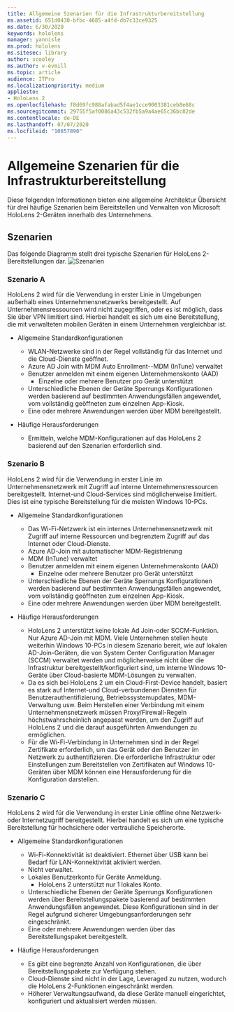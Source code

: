 ```yaml
---
title: Allgemeine Szenarien für die Infrastrukturbereitstellung
ms.assetid: 651d0430-bfbc-4685-a4fd-db7c33ce9325
ms.date: 6/30/2020
keywords: hololens
manager: yannisle
ms.prod: hololens
ms.sitesec: library
author: scooley
ms.author: v-evmill
ms.topic: article
audience: ITPro
ms.localizationpriority: medium
appliesto:
- HoloLens 2
ms.openlocfilehash: f8d69fc988afabad5f4ae1cce9003381ceb8e68c
ms.sourcegitcommit: 29755f5af0086a43c532fb5a9a4ae65c36bc82de
ms.contentlocale: de-DE
ms.lasthandoff: 07/07/2020
ms.locfileid: "10857890"
---
```

# Allgemeine Szenarien für die Infrastrukturbereitstellung
Diese folgenden Informationen bieten eine allgemeine Architektur Übersicht für drei häufige Szenarien beim Bereitstellen und Verwalten von Microsoft HoloLens 2-Geräten innerhalb des Unternehmens.

## Szenarien

Das folgende Diagramm stellt drei typische Szenarien für HoloLens 2-Bereitstellungen dar. 
![Szenarien](images/scenarios.jpg)

### Szenario A

HoloLens 2 wird für die Verwendung in erster Linie in Umgebungen außerhalb eines Unternehmensnetzwerks bereitgestellt. Auf Unternehmensressourcen wird nicht zugegriffen, oder es ist möglich, dass Sie über VPN limitiert sind. Hierbei handelt es sich um eine Bereitstellung, die mit verwalteten mobilen Geräten in einem Unternehmen vergleichbar ist.
 * Allgemeine Standardkonfigurationen
   * WLAN-Netzwerke sind in der Regel vollständig für das Internet und die Cloud-Dienste geöffnet.
   * Azure AD Join with MDM Auto Enrollment--MDM (InTune) verwaltet
   * Benutzer anmelden mit einem eigenen Unternehmenskonto (AAD) 
     * Einzelne oder mehrere Benutzer pro Gerät unterstützt
   * Unterschiedliche Ebenen der Geräte Sperrungs Konfigurationen werden basierend auf bestimmten Anwendungsfällen angewendet, vom vollständig geöffneten zum einzelnen App-Kiosk.
   * Eine oder mehrere Anwendungen werden über MDM bereitgestellt.

* Häufige Herausforderungen
   * Ermitteln, welche MDM-Konfigurationen auf das HoloLens 2 basierend auf den Szenarien erforderlich sind.

### Szenario B

HoloLens 2 wird für die Verwendung in erster Linie im Unternehmensnetzwerk mit Zugriff auf interne Unternehmensressourcen bereitgestellt. Internet-und Cloud-Services sind möglicherweise limitiert. Dies ist eine typische Bereitstellung für die meisten Windows 10-PCs.
 * Allgemeine Standardkonfigurationen
   * Das Wi-Fi-Netzwerk ist ein internes Unternehmensnetzwerk mit Zugriff auf interne Ressourcen und begrenztem Zugriff auf das Internet oder Cloud-Dienste.
   * Azure AD-Join mit automatischer MDM-Registrierung 
   * MDM (InTune) verwaltet
   * Benutzer anmelden mit einem eigenen Unternehmenskonto (AAD)
     * Einzelne oder mehrere Benutzer pro Gerät unterstützt
   * Unterschiedliche Ebenen der Geräte Sperrungs Konfigurationen werden basierend auf bestimmten Anwendungsfällen angewendet, vom vollständig geöffneten zum einzelnen App-Kiosk.
   * Eine oder mehrere Anwendungen werden über MDM bereitgestellt.

 * Häufige Herausforderungen
   * HoloLens 2 unterstützt keine lokale Ad Join-oder SCCM-Funktion. Nur Azure AD-Join mit MDM. Viele Unternehmen stellen heute weiterhin Windows 10-PCs in diesem Szenario bereit, wie auf lokalen AD-Join-Geräten, die von System Center Configuration Manager (SCCM) verwaltet werden und möglicherweise nicht über die Infrastruktur bereitgestellt/konfiguriert sind, um interne Windows 10-Geräte über Cloud-basierte MDM-Lösungen zu verwalten.
   * Da es sich bei HoloLens 2 um ein Cloud-First-Device handelt, basiert es stark auf Internet-und Cloud-verbundenen Diensten für Benutzerauthentifizierung, Betriebssystemupdates, MDM-Verwaltung usw. Beim Herstellen einer Verbindung mit einem Unternehmensnetzwerk müssen Proxy/Firewall-Regeln höchstwahrscheinlich angepasst werden, um den Zugriff auf HoloLens 2 und die darauf ausgeführten Anwendungen zu ermöglichen. 
   * Für die Wi-Fi-Verbindung in Unternehmen sind in der Regel Zertifikate erforderlich, um das Gerät oder den Benutzer im Netzwerk zu authentifizieren. Die erforderliche Infrastruktur oder Einstellungen zum Bereitstellen von Zertifikaten auf Windows 10-Geräten über MDM können eine Herausforderung für die Konfiguration darstellen.

### Szenario C

HoloLens 2 wird für die Verwendung in erster Linie offline ohne Netzwerk-oder Internetzugriff bereitgestellt. Hierbei handelt es sich um eine typische Bereitstellung für hochsichere oder vertrauliche Speicherorte.
 * Allgemeine Standardkonfigurationen
   * Wi-Fi-Konnektivität ist deaktiviert. Ethernet über USB kann bei Bedarf für LAN-Konnektivität aktiviert werden.
   * Nicht verwaltet.
   * Lokales Benutzerkonto für Geräte Anmeldung.
     * HoloLens 2 unterstützt nur 1 lokales Konto.
   * Unterschiedliche Ebenen der Geräte Sperrungs Konfigurationen werden über Bereitstellungspakete basierend auf bestimmten Anwendungsfällen angewendet. Diese Konfigurationen sind in der Regel aufgrund sicherer Umgebungsanforderungen sehr eingeschränkt.
   * Eine oder mehrere Anwendungen werden über das Bereitstellungspaket bereitgestellt.

 * Häufige Herausforderungen
   * Es gibt eine begrenzte Anzahl von Konfigurationen, die über Bereitstellungspakete zur Verfügung stehen.
   * Cloud-Dienste sind nicht in der Lage, Leveraged zu nutzen, wodurch die HoloLens 2-Funktionen eingeschränkt werden.
   * Höherer Verwaltungsaufwand, da diese Geräte manuell eingerichtet, konfiguriert und aktualisiert werden müssen.
